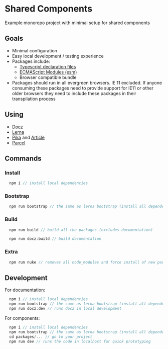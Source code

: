# Shared Components

Example monorepo project with minimal setup for shared components

## Goals

- Minimal configuration
- Easy local development / testing experience
- Packages include:
  - [Typescript declaration files](https://www.typescriptlang.org/docs/handbook/declaration-files/introduction.html)
  - [ECMAScript Modules (esm)](https://nodejs.org/api/esm.html)
  - Browser compatible bundle
- Packages should run in all evergreen browsers. IE 11 excluded. If anyone consuming these packages need to provide support for IE11 or other older browsers they need to include these packages in their transpilation process

## Using

- [Docz](https://github.com/doczjs/docz)
- [Lerna](https://lerna.js.org/)
- [Pika](https://github.com/pikapkg/pack) and [Article](https://www.pika.dev/blog/introducing-pika-pack/)
- [Parcel](https://parceljs.org/)

## Commands

### Install

```ts
  npm i // install local dependencies
```

### Bootstrap

```ts
  npm run bootstrap // the same as lerna bootstrap (install all dependencies)
```

### Build

```ts
  npm run build // build all the packages (excludes documentation)
```

```ts
  npm run docz:build // build documentation
```

### Extra

```ts
  npm run nuke // removes all node_modules and force install of new packages
```

## Development

For documentation:

```ts
  npm i // install local dependencies
  npm run bootstrap // the same as lerna bootstrap (install all dependencies)
  npm run docz:dev // runs docz in local development
```

For components:

```ts
  npm i // install local dependencies
  npm run bootstrap // the same as lerna bootstrap (install all dependencies)
  cd packages/... // go to your project
  npm run dev // runs the code in localhost for quick prototyping
```
